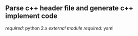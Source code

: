 Parse c++ header file and generate c++ implement code
-----------------------------------------------------
*required:* python 2.x
*external module required:* yaml


